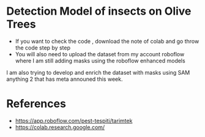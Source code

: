 


# Detection Model of insects on Olive Trees 

- If you want to check the code , download the note of colab and go throw the code step by step 
- You will also need to upload the dataset from my account roboflow  where I am still adding masks using the roboflow enhanced models 


I am also trying to develop and enrich the dataset with masks using SAM anything 2 that has meta announed this week. 

# References 

 - https://app.roboflow.com/pest-tespiti/tarimtek
 - https://colab.research.google.com/
